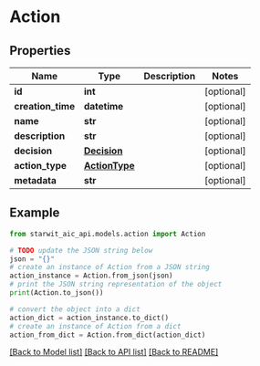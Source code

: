 # Action


## Properties

Name | Type | Description | Notes
------------ | ------------- | ------------- | -------------
**id** | **int** |  | [optional] 
**creation_time** | **datetime** |  | [optional] 
**name** | **str** |  | [optional] 
**description** | **str** |  | [optional] 
**decision** | [**Decision**](Decision.md) |  | [optional] 
**action_type** | [**ActionType**](ActionType.md) |  | [optional] 
**metadata** | **str** |  | [optional] 

## Example

```python
from starwit_aic_api.models.action import Action

# TODO update the JSON string below
json = "{}"
# create an instance of Action from a JSON string
action_instance = Action.from_json(json)
# print the JSON string representation of the object
print(Action.to_json())

# convert the object into a dict
action_dict = action_instance.to_dict()
# create an instance of Action from a dict
action_from_dict = Action.from_dict(action_dict)
```
[[Back to Model list]](../README.md#documentation-for-models) [[Back to API list]](../README.md#documentation-for-api-endpoints) [[Back to README]](../README.md)


